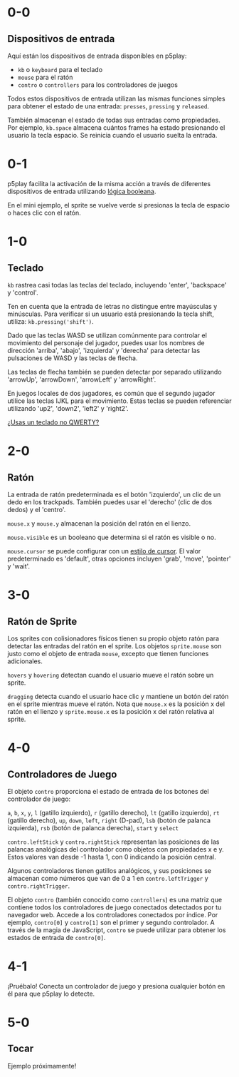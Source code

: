 # 0-0

## Dispositivos de entrada

Aquí están los dispositivos de entrada disponibles en p5play:

- `kb` o `keyboard` para el teclado
- `mouse` para el ratón
- `contro` o `controllers` para los controladores de juegos

Todos estos dispositivos de entrada utilizan las mismas funciones simples para obtener el estado de una entrada: `presses`, `pressing` y `released`.

También almacenan el estado de todas sus entradas como propiedades. Por ejemplo, `kb.space` almacena cuántos frames ha estado presionando el usuario la tecla espacio. Se reinicia cuando el usuario suelta la entrada.

# 0-1

p5play facilita la activación de la misma acción a través de diferentes dispositivos de entrada utilizando [lógica booleana](https://developer.mozilla.org/en-US/docs/Web/JavaScript/Reference/Operators/Logical_OR).

En el mini ejemplo, el sprite se vuelve verde si presionas la tecla de espacio o haces clic con el ratón.

# 1-0

## Teclado

`kb` rastrea casi todas las teclas del teclado, incluyendo 'enter', 'backspace' y 'control'.

Ten en cuenta que la entrada de letras no distingue entre mayúsculas y minúsculas. Para verificar si un usuario está presionando la tecla shift, utiliza: `kb.pressing('shift')`.

Dado que las teclas WASD se utilizan comúnmente para controlar el movimiento del personaje del jugador, puedes usar los nombres de dirección 'arriba', 'abajo', 'izquierda' y 'derecha' para detectar las pulsaciones de WASD y las teclas de flecha.

Las teclas de flecha también se pueden detectar por separado utilizando 'arrowUp', 'arrowDown', 'arrowLeft' y 'arrowRight'.

En juegos locales de dos jugadores, es común que el segundo jugador utilice las teclas IJKL para el movimiento. Estas teclas se pueden referenciar utilizando 'up2', 'down2', 'left2' y 'right2'.

[¿Usas un teclado no QWERTY?](https://github.com/quinton-ashley/p5play/wiki/FAQ#is-p5plays-kb-input-system-compatible-with-non-qwerty-keyboards)

# 2-0

## Ratón

La entrada de ratón predeterminada es el botón 'izquierdo', un clic de un dedo en los trackpads. También puedes usar el 'derecho' (clic de dos dedos) y el 'centro'.

`mouse.x` y `mouse.y` almacenan la posición del ratón en el lienzo.

`mouse.visible` es un booleano que determina si el ratón es visible o no.

`mouse.cursor` se puede configurar con un [estilo de cursor](https://developer.mozilla.org/en-US/docs/Web/CSS/cursor). El valor predeterminado es 'default', otras opciones incluyen 'grab', 'move', 'pointer' y 'wait'.

# 3-0

## Ratón de Sprite

Los sprites con colisionadores físicos tienen su propio objeto ratón para detectar las entradas del ratón en el sprite.
Los objetos `sprite.mouse` son justo como el objeto de entrada `mouse`, excepto que tienen funciones adicionales.

`hovers` y `hovering` detectan cuando el usuario mueve el ratón sobre un sprite.

`dragging` detecta cuando el usuario hace clic y mantiene un botón del ratón en el sprite mientras mueve el ratón.
Nota que `mouse.x` es la posición x del ratón en el lienzo y `sprite.mouse.x` es la posición x del ratón relativa al sprite.

# 4-0

## Controladores de Juego

El objeto `contro` proporciona el estado de entrada de los botones del controlador de juego:

`a`, `b`, `x`, `y`, `l` (gatillo izquierdo), `r` (gatillo derecho), `lt` (gatillo izquierdo), `rt` (gatillo derecho), `up`, `down`, `left`, `right` (D-pad), `lsb` (botón de palanca izquierda), `rsb` (botón de palanca derecha), `start` y `select`

`contro.leftStick` y `contro.rightStick` representan las posiciones de las palancas analógicas del controlador como objetos con propiedades x e y. Estos valores van desde -1 hasta 1, con 0 indicando la posición central.

Algunos controladores tienen gatillos analógicos, y sus posiciones se almacenan como números que van de 0 a 1 en `contro.leftTrigger` y `contro.rightTrigger`.

El objeto `contro` (también conocido como `controllers`) es una matriz que contiene todos los controladores de juego conectados detectados por tu navegador web. Accede a los controladores conectados por índice. Por ejemplo, `contro[0]` y `contro[1]` son el primer y segundo controlador. A través de la magia de JavaScript, `contro` se puede utilizar para obtener los estados de entrada de `contro[0]`.

# 4-1

¡Pruébalo! Conecta un controlador de juego y presiona cualquier botón en él para que p5play lo detecte.

# 5-0

## Tocar

Ejemplo próximamente!
